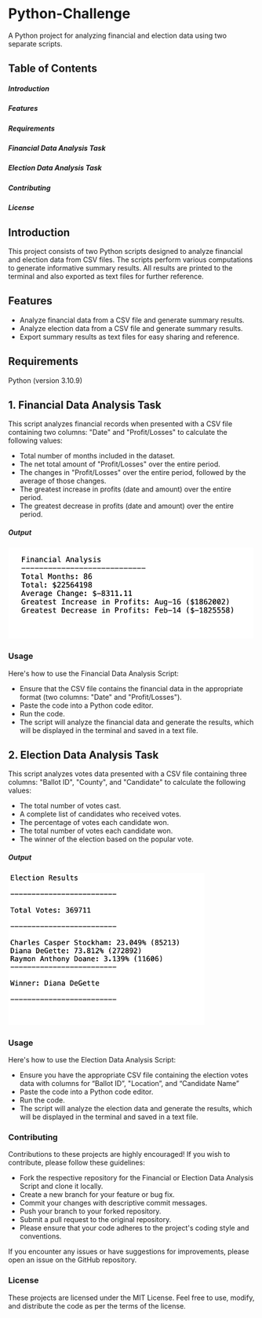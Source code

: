 # Python-Challenge

A Python project for analyzing financial and election data using two separate scripts.

## Table of Contents
##### Introduction
##### Features
##### Requirements
##### Financial Data Analysis Task
##### Election Data Analysis Task
##### Contributing
##### License


## Introduction
This project consists of two Python scripts designed to analyze financial and election data from CSV files. The scripts perform various computations to generate informative summary results. All results are printed to the terminal and also exported as text files for further reference.


## Features
- Analyze financial data from a CSV file and generate summary results.
- Analyze election data from a CSV file and generate summary results.
- Export summary results as text files for easy sharing and reference.

## Requirements

Python (version 3.10.9)


## 1.	Financial Data Analysis Task
This script analyzes financial records when presented with a CSV file containing two columns: "Date" and "Profit/Losses" to calculate the following values:
   
- Total number of months included in the dataset.
- The net total amount of "Profit/Losses" over the entire period.
- The changes in "Profit/Losses" over the entire period, followed by the average of those changes.
- The greatest increase in profits (date and amount) over the entire period.
- The greatest decrease in profits (date and amount) over the entire period.


##### Output
<img src="PyBank/images/PyBankOutput.png" alt="PyBank output screenshot" width="500"/>

### Usage
Here's how to use the Financial Data Analysis Script:
- Ensure that the CSV file contains the financial data in the appropriate format (two columns: "Date" and "Profit/Losses").
- Paste the code into a Python code editor.
- Run the code.
- The script will analyze the financial data and generate the results, which will be displayed in the terminal and saved in a text file.


## 2.    Election Data Analysis Task
This script analyzes votes data presented with a CSV file containing three columns: "Ballot ID", "County", and "Candidate" to calculate the following values:

- The total number of votes cast.
- A complete list of candidates who received votes.
- The percentage of votes each candidate won.
- The total number of votes each candidate won.
- The winner of the election based on the popular vote.


##### Output
<img src="PyPoll/images/PyPollOutput.png" alt="PyBank output screenshot" width="400"/>

### Usage
Here's how to use the Election Data Analysis Script:
- Ensure you have the appropriate CSV file containing the election votes data with columns for “Ballot ID”, "Location”, and “Candidate Name”
- Paste the code into a Python code editor.
- Run the code.
- The script will analyze the election data and generate the results, which will be displayed in the terminal and saved in a text file.



### Contributing

Contributions to these projects are highly encouraged! If you wish to contribute, please follow these guidelines:

- Fork the respective repository for the Financial or Election Data Analysis Script and clone it locally.
- Create a new branch for your feature or bug fix.
- Commit your changes with descriptive commit messages.
- Push your branch to your forked repository.
- Submit a pull request to the original repository.
- Please ensure that your code adheres to the project's coding style and conventions.


If you encounter any issues or have suggestions for improvements, please open an issue on the GitHub repository.

### License
These projects are licensed under the MIT License. Feel free to use, modify, and distribute the code as per the terms of the license. 






